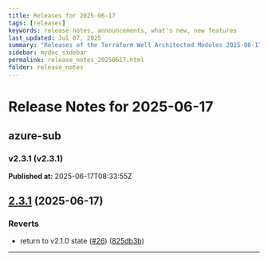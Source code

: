 ```yaml
---
title: Releases for 2025-06-17
tags: [releases]
keywords: release notes, announcements, what's new, new features
last_updated: Jul 07, 2025
summary: "Releases of the Terraform Well Architected Modules 2025-06-17"
sidebar: mydoc_sidebar
permalink: release_notes_20250617.html
folder: release_notes
---
```


# Release Notes for 2025-06-17

## azure-sub
### v2.3.1 (v2.3.1)
**Published at:** 2025-06-17T08:33:55Z

## [2.3.1](https://github.com/CloudNationHQ/terraform-azure-sub/compare/v2.3.0...v2.3.1) (2025-06-17)


### Reverts

* return to v2.1.0 state ([#26](https://github.com/CloudNationHQ/terraform-azure-sub/issues/26)) ([825db3b](https://github.com/CloudNationHQ/terraform-azure-sub/commit/825db3b7e30c0cb6de806a8bbd27fa81fce3f334))

---


